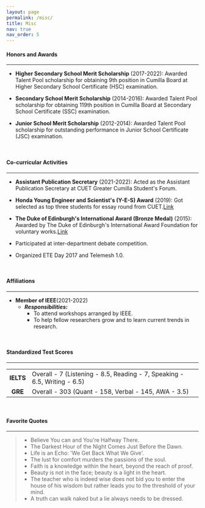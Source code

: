```yaml
---
layout: page
permalink: /misc/
title: Misc
nav: true
nav_order: 5
---
```


<style>
    th {
        display: none;
    }
</style>

#### **Honors and Awards**

---

- **Higher Secondary School Merit Scholarship** (2017-2022): Awarded Talent Pool scholarship for obtaining 9th position in Cumilla Board at Higher Secondary School Certificate (HSC) examination.

- **Secondary School Merit Scholarship** (2014-2016): Awarded Talent Pool scholarship for obtaining 119th position in Cumilla Board at Secondary School Certificate (SSC) examination.

- **Junior School Merit Scholarship** (2012-2014): Awarded Talent Pool scholarship for outstanding performance in Junior School Certificate (JSC) examination.

<br />

#### **Co-curricular Activities**

---

- **Assistant Publication Secretary** (2021-2022): Acted as the Assistant Publication Secretary at CUET Greater Cumilla Student's Forum.

- **Honda Young Engineer and Scientist's (Y-E-S) Award** (2019): Got selected as top three students for essay round from CUET.<a class="badge rounded-pill bg-success mx-2" href="https://drive.google.com/file/d/1A_zuSLGM8Noa0mLLQ1wETl3_k3K5d-KX/view?usp=sharing" target="_blank">Link</a>

- **The Duke of Edinburgh's International Award (Bronze Medal)** (2015): Awarded by The Duke of Edinburgh's International Award Foundation for voluntary works.<a class="badge rounded-pill bg-success mx-2" href="https://drive.google.com/file/d/1PwiOXnZSZE-H6n5lxNtgcLlhgZX5c0LQ/view?usp=sharing" target="_blank">Link</a>

- Participated at inter-department debate competition.

- Organized ETE Day 2017 and Telemesh 1.0.

<br />

#### **Affiliations**

---

- **Member of IEEE**(2021-2022)
  - **_Responsibilities:_**
    - To attend workshops arranged by IEEE.
    - To help fellow researchers grow and to learn current trends in research.

<br />

#### **Standardized Test Scores**

---

|           |                                                                           |
| :-------: | :------------------------------------------------------------------------ |
| **IELTS** | Overall - 7 (Listening - 8.5, Reading - 7, Speaking - 6.5, Writing - 6.5) |
|  **GRE**  | Overall - 303 (Quant - 158, Verbal - 145, AWA - 3.5)                      |

<br />

#### **Favorite Quotes**

---

> - Believe You can and You're Halfway There.
> - The Darkest Hour of the Night Comes Just Before the Dawn.
> - Life is an Echo: 'We Get Back What We Give'.
> - The lust for comfort murders the passions of the soul.
> - Faith is a knowledge within the heart, beyond the reach of proof.
> - Beauty is not in the face; beauty is a light in the heart.
> - The teacher who is indeed wise does not bid you to enter the house of his wisdom but rather leads you to the threshold of your mind.
> - A truth can walk naked but a lie always needs to be dressed.
